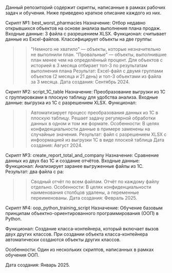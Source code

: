 Данный репозиторий содержит скрипты, написанные в рамках рабочих задач и обучения. Ниже приведено краткое описание каждого из них.

Скрипт №1: best_worst_pharmacies
Назначение: Отбор недавно открывшихся объектов на основе анализа выполнения плана продаж.
Входные данные: 3 файла с разрешением XLSX.
Функционал: cчитывает данные из Excel-файлов.
Классифицирует объекты на две группы:
  >> "Немного не хватило" — объекты, которые незначительно не выполнили план.
  >> "Провальные" — объекты, выполнившие план менее чем на определённый процент.
  Для объектов с историей в 3 месяца отбирает топ-3 по результатам выполнения плана
Результат: Excel-файл с двумя группами объектов (2 месяца и 21 день) и топ-3 объектами из файла за 3 месяца.
Дата создания: Сентябрь 2024.

Скрипт №2: script_1C_table
Назначение: Преобразование выгрузки из 1С с группировками в плоскую таблицу для удобства анализа.
Входные данные: выгрузка из 1С с разрешением XLSX.
Функционал:
  >> Автоматизирует процесс преобразования данных из 1С в плоскую таблицу.
  >> Решает задачу регулярной обработки данных в одном и том же формате.
Особенности: В целях конфиденциальности данные в примере заменены на случайные значения.
Результат: файл с разрешением XLSX с инфоормацией из выгрузки 1С в виде плоской таблица
Дата создания: Август 2024.

Скрипт №3: create_report_total_and_company
Назначение: Сравнение данных из двух баз 1С и создание отчётов.
Входные данные:
Функционал:
Анализирует заранее выгруженные файлы из 1С.
Результат: два файла с ра:
  >> Сводный отчёт по всем файлам.
  >> Отчёт по каждому файлу отдельно.
Особенности: В целях конфиденциальности наименования столбцов удалены, а переменные переименованы.
Дата создания: Февраль 2025.

Скрипт №4: oop_python_training_script
Назначение: Обучение базовым принципам объектно-ориентированного программирования (ООП) в Python.

Функционал: 
Создание класса-контейнера, который включает вызов двух других классов.
При создании объекта класса-контейнера автоматически создаются объекты других классов.

Особенности: Один из нескольких скриптов, написанных в рамках обучения ООП.

Дата создания: Январь 2025.
